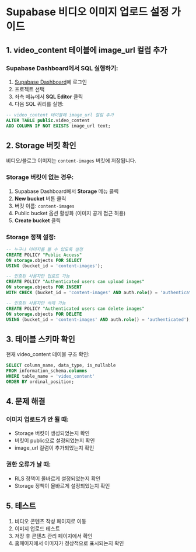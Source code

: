 # Supabase 비디오 이미지 업로드 설정 가이드

## 1. video_content 테이블에 image_url 컬럼 추가

### Supabase Dashboard에서 SQL 실행하기:

1. [Supabase Dashboard](https://app.supabase.com)에 로그인
2. 프로젝트 선택
3. 좌측 메뉴에서 **SQL Editor** 클릭
4. 다음 SQL 쿼리를 실행:

```sql
-- video_content 테이블에 image_url 컬럼 추가
ALTER TABLE public.video_content
ADD COLUMN IF NOT EXISTS image_url text;
```

## 2. Storage 버킷 확인

비디오/블로그 이미지는 `content-images` 버킷에 저장됩니다.

### Storage 버킷이 없는 경우:

1. Supabase Dashboard에서 **Storage** 메뉴 클릭
2. **New bucket** 버튼 클릭
3. 버킷 이름: `content-images`
4. Public bucket 옵션 활성화 (이미지 공개 접근 허용)
5. **Create bucket** 클릭

### Storage 정책 설정:

```sql
-- 누구나 이미지를 볼 수 있도록 설정
CREATE POLICY "Public Access"
ON storage.objects FOR SELECT
USING (bucket_id = 'content-images');

-- 인증된 사용자만 업로드 가능
CREATE POLICY "Authenticated users can upload images"
ON storage.objects FOR INSERT
WITH CHECK (bucket_id = 'content-images' AND auth.role() = 'authenticated');

-- 인증된 사용자만 삭제 가능
CREATE POLICY "Authenticated users can delete images"
ON storage.objects FOR DELETE
USING (bucket_id = 'content-images' AND auth.role() = 'authenticated');
```

## 3. 테이블 스키마 확인

현재 video_content 테이블 구조 확인:

```sql
SELECT column_name, data_type, is_nullable
FROM information_schema.columns
WHERE table_name = 'video_content'
ORDER BY ordinal_position;
```

## 4. 문제 해결

### 이미지 업로드가 안 될 때:
- Storage 버킷이 생성되었는지 확인
- 버킷이 public으로 설정되었는지 확인
- image_url 컬럼이 추가되었는지 확인

### 권한 오류가 날 때:
- RLS 정책이 올바르게 설정되었는지 확인
- Storage 정책이 올바르게 설정되었는지 확인

## 5. 테스트

1. 비디오 콘텐츠 작성 페이지로 이동
2. 이미지 업로드 테스트
3. 저장 후 콘텐츠 관리 페이지에서 확인
4. 홈페이지에서 이미지가 정상적으로 표시되는지 확인